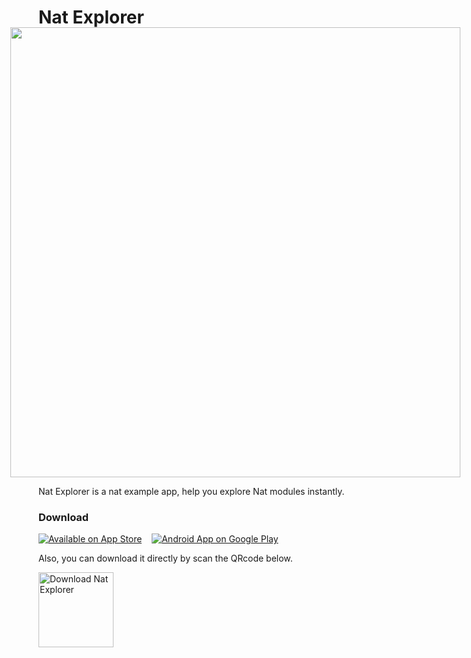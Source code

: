 # Nat Explorer

<img src="http://natjs.com/_assets/images/nat_screen_view.png" width="720" style="max-width: 720px; margin: -4% 0 0 -9%;">

Nat Explorer is a nat example app, help you explore Nat modules instantly.

### Download

[![Available on App Store](http://natjs.com/_assets/images/btn_app_store.svg)](https://itunes.apple.com/us/app/nat-explorer/id1262312650)
&nbsp;&nbsp;
[![Android App on Google Play](http://natjs.com/_assets/images/btn_google_play.svg)](https://play.google.com/store/apps/details?id=com.instapp.natex)

Also, you can download it directly by scan the QRcode below.

<img src="http://natjs.com/_assets/images/nat-explorer_qrcode-s.png" alt="Download Nat Explorer" width="120" style="display: block;">
